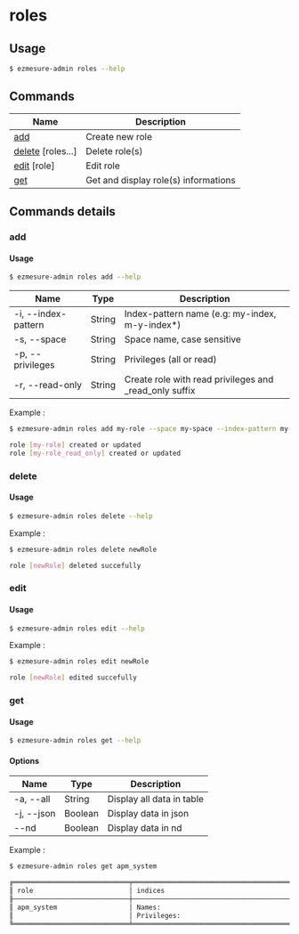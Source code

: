 # roles

## Usage

```bash
$ ezmesure-admin roles --help
```

## Commands

| Name | Description |
| --- | --- |
| [add](#add) <role> | Create new role |
| [delete](#delete) [roles...] | Delete role(s) |
| [edit](#edit) [role] | Edit role |
| [get](#get) <role> | Get and display role(s) informations |

## Commands details

### add

#### Usage
```bash
$ ezmesure-admin roles add --help
```

| Name | Type | Description |
| --- | --- | --- |
| -i, --index-pattern | String | Index-pattern name (e.g: my-index, m-y-index*) |
| -s, --space | String | Space name, case sensitive |
| -p, --privileges | String | Privileges (all or read) |
| -r, --read-only | String | Create role with read privileges and _read_only suffix |

Example :

```bash
$ ezmesure-admin roles add my-role --space my-space --index-pattern my-index --privileges read --read-only

role [my-role] created or updated
role [my-role_read_only] created or updated
```

### delete

#### Usage
```bash
$ ezmesure-admin roles delete --help
```

Example :

```bash
$ ezmesure-admin roles delete newRole

role [newRole] deleted succefully
```

### edit

#### Usage
```bash
$ ezmesure-admin roles edit --help
```

Example :

```bash
$ ezmesure-admin roles edit newRole

role [newRole] edited succefully
```

### get

#### Usage
```bash
$ ezmesure-admin roles get --help
```

#### Options
| Name | Type | Description |
| --- | --- | --- |
| -a, --all | String | Display all data in table |
| -j, --json | Boolean | Display data in json |
| --nd | Boolean | Display data in nd |

Example :

```bash
$ ezmesure-admin roles get apm_system

╔═════════════════════════════╤════════════════════════════════════════════════════════════════════════════════════════╤═════════════════════════════╗
║ role                        │ indices                                                                                │ spaces                      ║
╟─────────────────────────────┼────────────────────────────────────────────────────────────────────────────────────────┼─────────────────────────────╢
║ apm_system                  │ Names:                                                                                 │ Space:                      ║
║                             │ Privileges:                                                                            │ Privileges:                 ║
╚═════════════════════════════╧════════════════════════════════════════════════════════════════════════════════════════╧═════════════════════════════╝
```
